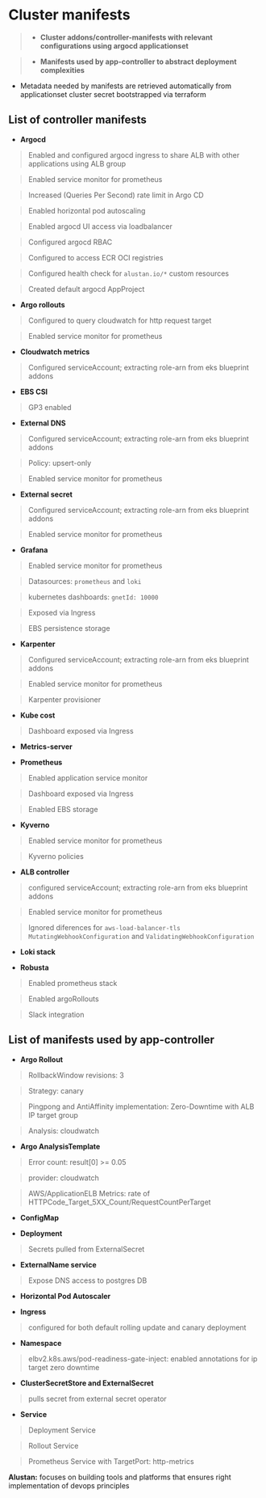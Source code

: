 
# Cluster manifests

> - **Cluster addons/controller-manifests with relevant configurations using argocd applicationset**

> - **Manifests used by app-controller to abstract deployment complexities**

- Metadata needed by manifests are retrieved automatically from applicationset cluster secret bootstrapped via terraform

## List of controller manifests

 - **Argocd**

 > Enabled and configured argocd ingress to share ALB with other applications using ALB group

 > Enabled service monitor for prometheus

 > Increased (Queries Per Second) rate limit in Argo CD 

 > Enabled horizontal pod autoscaling

 > Enabled argocd UI access via loadbalancer 

 > Configured argocd RBAC

 > Configured to access ECR OCI registries

 > Configured health check for `alustan.io/*` custom resources

 > Created default argocd AppProject

 - **Argo rollouts**

 > Configured to query cloudwatch for http request target

 > Enabled service monitor for prometheus

 - **Cloudwatch metrics**

 > Configured serviceAccount; extracting role-arn from eks blueprint addons

 - **EBS CSI**

 > GP3 enabled

 - **External DNS**

 > Configured serviceAccount; extracting role-arn from eks blueprint addons

 > Policy: upsert-only

 > Enabled service monitor for prometheus

 - **External secret**

 > Configured serviceAccount; extracting role-arn from eks blueprint addons

 > Enabled service monitor for prometheus

 - **Grafana**

 > Enabled service monitor for prometheus

 > Datasources: `prometheus` and `loki`

 > kubernetes dashboards: `gnetId: 10000`

 > Exposed via Ingress

 > EBS persistence storage

 - **Karpenter**

 > Configured serviceAccount; extracting role-arn from eks blueprint addons

 > Enabled service monitor for prometheus

 > Karpenter provisioner

 - **Kube cost**

 > Dashboard exposed via Ingress

 - **Metrics-server**

 - **Prometheus**

 > Enabled application service monitor 

 > Dashboard exposed via Ingress

 > Enabled EBS storage

 - **Kyverno**

 > Enabled service monitor for prometheus

 > Kyverno policies

 - **ALB controller**

 > configured serviceAccount; extracting role-arn from eks blueprint addons

 > Enabled service monitor for prometheus

 > Ignored diferences for `aws-load-balancer-tls` `MutatingWebhookConfiguration` and `ValidatingWebhookConfiguration`

 - **Loki stack**

 - **Robusta**

 > Enabled prometheus stack

 > Enabled argoRollouts

 > Slack integration

## List of manifests used by app-controller

 - **Argo Rollout**

 > RollbackWindow revisions: 3

 > Strategy: canary

 > Pingpong and AntiAffinity implementation: Zero-Downtime with ALB IP target group

 > Analysis: cloudwatch

 - **Argo AnalysisTemplate**

 > Error count: result[0] >= 0.05

 > provider: cloudwatch

 > AWS/ApplicationELB Metrics: rate of HTTPCode_Target_5XX_Count/RequestCountPerTarget

 - **ConfigMap**

 - **Deployment**

 > Secrets pulled from ExternalSecret

 - **ExternalName service**

 > Expose DNS access to postgres DB

 - **Horizontal Pod Autoscaler**

 - **Ingress**

 > configured for both default rolling update and canary deployment

 - **Namespace**
  
 > elbv2.k8s.aws/pod-readiness-gate-inject: enabled annotations for ip target zero downtime

 - **ClusterSecretStore and ExternalSecret**

 > pulls secret from external secret operator

 - **Service**

 > Deployment Service

 > Rollout Service

 > Prometheus Service with TargetPort: http-metrics


**Alustan:** focuses on building tools and platforms that ensures right implementation of devops principles
